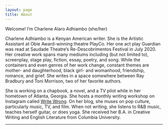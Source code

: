 ```yaml
---
layout: page
title: About
---
```


<p class="message">
  Welcome! I’m Charlene Alaro Adhiambo (she/her)
</p>

   Charlene Adhiambo is a Kenyan American writer. She is the Artistic Assistant at Obie Award-winning theatre PlayCo. Her one act play Guardian was read at Saudade Theatre’s Re-Descobrimentos Festival in July 2020. Her creative work spans many mediums including (but not limited to), screenplay, stage play, fiction, essay, poetry, and song. While the containers and even genres of her work change, constant themes are mother- and daughterhood, black girl- and womanhood, friendship, romance, and grief. She writes in a space somewhere between Ray Bradbury and Toni Morrison, two of her favorite authors. 
   
   She is working on a chapbook, a novel, and a TV pilot while in her hometown of Atlanta, Georgia. She hosts a monthly writing workshop on Instagram called [Write Wrong](http://instagram.com/charlenealaro/). On her blog, she muses on pop culture, particularly music, TV, and film. When not writing, she listens to R&B music, teaches herself guitar, or does yoga. She received her B.A. in Creative Writing and English Literature from Columbia University. 

   
   
  
   


-----